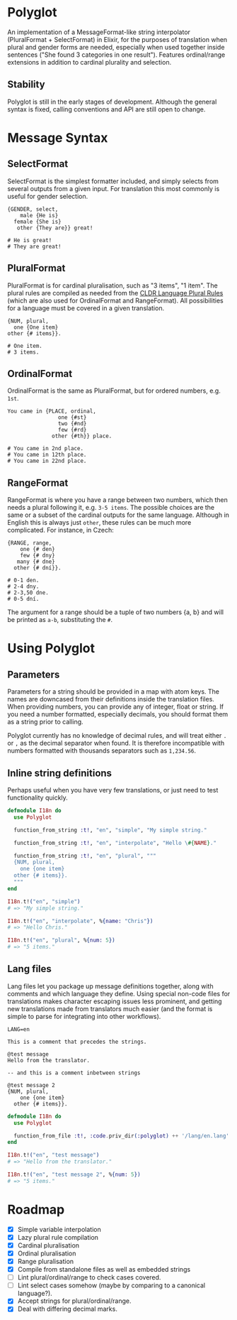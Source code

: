 # Polyglot

An implementation of a MessageFormat-like string interpolator (PluralFormat + SelectFormat) in Elixir, for the purposes of translation when plural and gender forms are needed, especially when used together inside sentences ("She found 3 categories in one result"). Features ordinal/range extensions in addition to cardinal plurality and selection.

## Stability

Polyglot is still in the early stages of development. Although the general syntax is fixed, calling conventions and API are still open to change.

# Message Syntax

## SelectFormat

SelectFormat is the simplest formatter included, and simply selects from several outputs from a given input. For translation this most commonly is useful for gender selection.

```
{GENDER, select,
    male {He is}
  female {She is}
   other {They are}} great!

# He is great!
# They are great!
```

## PluralFormat

PluralFormat is for cardinal pluralisation, such as "3 items", "1 item". The plural rules are compiled as needed from the [CLDR Language Plural Rules](http://www.unicode.org/cldr/charts/26/supplemental/language_plural_rules.html) (which are also used for OrdinalFormat and RangeFormat). All possibilities for a language must be covered in a given translation.

```
{NUM, plural,
  one {One item}
other {# items}}.

# One item.
# 3 items.
```

## OrdinalFormat

OrdinalFormat is the same as PluralFormat, but for ordered numbers, e.g. `1st`.

```
You came in {PLACE, ordinal,
                one {#st}
                two {#nd}
                few {#rd}
              other {#th}} place.

# You came in 2nd place.
# You came in 12th place.
# You came in 22nd place.
```

## RangeFormat

RangeFormat is where you have a range between two numbers, which then needs a plural following it, e.g. `3-5 items`. The possible choices are the same or a subset of the cardinal outputs for the same language. Although in English this is always just `other`, these rules can be much more complicated. For instance, in Czech:

```
{RANGE, range,
    one {# den}
    few {# dny}
   many {# dne}
  other {# dní}}.

# 0-1 den.
# 2-4 dny.
# 2-3,50 dne.
# 0-5 dní.
```

The argument for a range should be a tuple of two numbers {a, b} and will be printed as `a-b`, substituting the `#`.

# Using Polyglot

## Parameters

Parameters for a string should be provided in a map with atom keys. The names are downcased from their definitions inside the translation files. When providing numbers, you can provide any of integer, float or string. If you need a number formatted, especially decimals, you should format them as a string prior to calling.

Polyglot currently has no knowledge of decimal rules, and will treat either `.` or `,` as the decimal separator when found. It is therefore incompatible with numbers formatted with thousands separators such as `1,234.56`.

## Inline string definitions

Perhaps useful when you have very few translations, or just need to test functionality quickly.

```elixir
defmodule I18n do
  use Polyglot

  function_from_string :t!, "en", "simple", "My simple string."

  function_from_string :t!, "en", "interpolate", "Hello \#{NAME}."

  function_from_string :t!, "en", "plural", """
  {NUM, plural,
    one {one item}
  other {# items}}.
  """
end

I18n.t!("en", "simple")
# => "My simple string."

I18n.t!("en", "interpolate", %{name: "Chris"})
# => "Hello Chris."

I18n.t!("en", "plural", %{num: 5})
# => "5 items."
```

## Lang files

Lang files let you package up message definitions together, along with comments and which language they define. Using special non-code files for translations makes character escaping issues less prominent, and getting new translations made from translators much easier (and the format is simple to parse for integrating into other workflows).

```
LANG=en

This is a comment that precedes the strings.

@test message
Hello from the translator.

-- and this is a comment inbetween strings

@test message 2
{NUM, plural,
    one {one item}
  other {# items}}.
```

```elixir
defmodule I18n do
  use Polyglot

  function_from_file :t!, :code.priv_dir(:polyglot) ++ '/lang/en.lang'
end

I18n.t!("en", "test message")
# => "Hello from the translator."

I18n.t!("en", "test message 2", %{num: 5})
# => "5 items."
```

# Roadmap

- [x] Simple variable interpolation
- [x] Lazy plural rule compilation
- [x] Cardinal pluralisation
- [x] Ordinal pluralisation
- [x] Range pluralisation
- [x] Compile from standalone files as well as embedded strings
- [ ] Lint plural/ordinal/range to check cases covered.
- [ ] Lint select cases somehow (maybe by comparing to a canonical language?).
- [x] Accept strings for plural/ordinal/range.
- [x] Deal with differing decimal marks.

